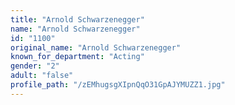 ```yaml
---
title: "Arnold Schwarzenegger"
name: "Arnold Schwarzenegger"
id: "1100"
original_name: "Arnold Schwarzenegger"
known_for_department: "Acting"
gender: "2"
adult: "false"
profile_path: "/zEMhugsgXIpnQqO31GpAJYMUZZ1.jpg"
---
```

